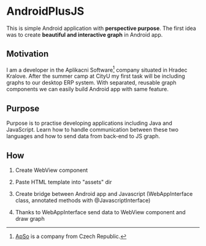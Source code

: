 AndroidPlusJS
===================

This is simple Android application with **perspective purpose**. The first idea was to create **beautiful and interactive graph** in Android app.

Motivation
-------------

I am a developer in the Aplikacni Software[^apso] company situated in Hradec Kralove. After the summer camp at CityU my first task will be including graphs to our desktop ERP system. With separated, reusable graph components we can easily build Android app with same feature.

Purpose
-------------

Purpose is to practise developing applications including Java and JavaScript. Learn how to handle communication between these two languages and how to send data from back-end to JS graph.

How
-------------

1) Create WebView component
 
2) Paste HTML template into "assets"  dir
 
3) Create bridge between Android app and Javascript (WebAppInterface class, annotated methods with @JavascriptInterface)
 
4) Thanks to WebAppInterface send data to WebView component and draw graph

  [^apso]: [ApSo](www.apso.cz) is a company from Czech Republic.
